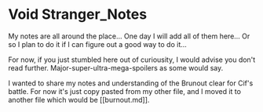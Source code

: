 # Void Stranger_Notes

My notes are all around the place... One day I will add all of them here... Or so I plan to do it if I can figure out a good way to do it...

For now, if you just stumbled here out of curiousity, I would advise you don't read further. Major-super-ultra-mega-spoilers as some would say.

I wanted to share my notes and understanding of the Brunout clear for Cif's battle. For now it's just copy pasted from my other file, and I moved it to another file which would be [[burnout.md]].
